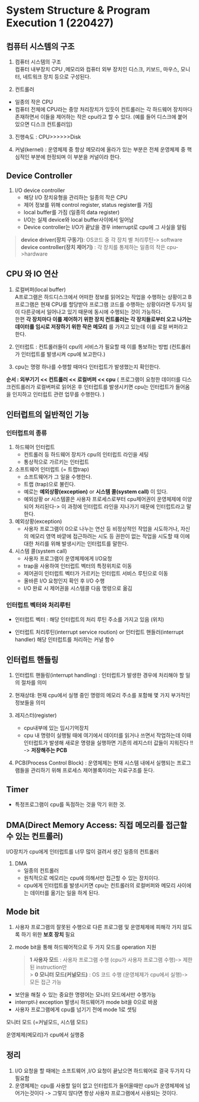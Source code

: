 # System Structure & Program Execution 1 (220427)

## 컴퓨터 시스템의 구조

1. 컴퓨터 시스템의 구조<br>
   컴퓨터 내부장치 CPU ,메모리와 컴퓨터 외부 장치인 디스크, 키보드, 마우스, 모니터, 네트워크 장치 등으로 구성된다.

2. 컨트롤러

- 일종의 작은 CPU
- 컴퓨터 전체에 CPU라는 중앙 처리장치가 있듯이 컨트롤러는 각 하드웨어 장치마다 존재하면서 이들을 제어하는 작은 cpu라고 할 수 있다.
  (예를 들어 디스크에 붙어 있으면 디스크 컨트롤러임)

3. 진행속도 : CPU>>>>>>Disk

4. 커널(kernel) : 운영체제 중 항상 메모리에 올라가 있는 부분은 전체 운영체제 중 핵심적인 부분에 한정되며 이 부분을 커널이라 한다.

## Device Controller

1. I/O device controller
   - 해당 I/O 장치유형을 관리하는 일종의 작은 CPU
   - 제어 정보를 위해 control register, status register를 가짐
   - local buffer를 가짐 (일종의 data register)
   - I/O는 실제 device와 local buffer사이에서 일어남
   - Device controller는 I/O가 끝났을 경우 interrupt로 cpu에 그 사실을 알림

> **device driver(장치 구동기)**: OS코드 중 각 장치 별 처리루틴-> software <br> **device controller(장치 제어기)** : 각 장치를 통제하는 일종의 작은 cpu->hardware

## CPU 와 IO 연산

1. 로컬버퍼(local buffer) <br>
   A프로그램은 하드디스크에서 어떠한 정보를 읽어오는 작업을 수행하는 상황이고 B프로그램은 현재 CPU를 할당받아 프로그램 코드를 수행하는 상황이라면 두가지 일이 다른곳에서 일어나고 있기 때문에 동시에 수행되는 것이 가능하다. <br>
   한편 **각 장치마다 이를 제어하기 위한 장치 컨트롤러는 각 장치들로부터 오고 나가는 데이터를 임시로 저장하기 위한 작은 메모리** 를 가지고 있는데 이를 로컬 버퍼라고 한다.

2. 인터럽트 : 컨트롤러들이 cpu의 서비스가 필요할 때 이를 통보하는 방법 (컨트롤러가 인터럽트를 발생시켜 cpu에 보고한다.)

3. cpu는 명령 하나를 수행할 때마다 인터럽트가 발생했는지 확인한다.

**순서 : 외부기기 << 컨트롤러 << 로컬버퍼 << cpu**
( 프로그램이 요청한 데이터를 디스크컨트롤러가 로컬버퍼로 읽어온 후 인터럽트를 발생시키면 cpu는 인터럽트가 들어옴을 인지하고 인터럽트 관련 업무를 수행한다. )

## 인터럽트의 일반적인 기능

### 인터럽트의 종류

1. 하드웨어 인터럽트
   - 컨트롤러 등 하드웨어 장치가 cpu의 인터럽트 라인을 세팅
   - 통상적으로 가르키는 인터럽트
2. 소프트웨어 인터럽트 (= 트랩trap)
   - 소프트웨어가 그 일을 수행한다.
   - 트랩 (trap)으로 불린다.
   - 예로는 **예외상황(exception)** or **시스템 콜(system call)** 이 있다.
   - 예외상황 or 시스템콜은 사용자 프로세스로부터 cpu제어권이 운영체제에 이양되어 처리된다-> 이 과정에 인터럽트 라인을 지나가기 때문에 인터럽트라고 말한다.
3. 예외상황(exception)
   - 사용자 프로그램이 0으로 나누는 연산 등 비정상적인 작업을 시도하거나, 자신의 메모리 영역 바깥에 접근하려는 시도 등 권한이 없는 작업을 시도할 때 이에 대한 처리를 위해 발생시키는 인터럽트를 말한다.
4. 시스템 콜(system call)
   - 사용자 프로그램이 운영체제에게 I/O요청
   - trap을 사용하여 인터럽트 벡터의 특정위치로 이동
   - 제어권이 인터럽트 벡터가 가르키는 인터럽트 서비스 루틴으로 이동
   - 올바른 I/O 요청인지 확인 후 I/O 수행
   - I/O 완료 시 제어권을 시스템콜 다음 명령으로 옮김

### 인터럽트 벡터와 처리루틴

- 인터럽트 벡터 : 해당 인터럽트의 처리 루틴 주소를 가지고 있음 (위치)

- 인터럽트 처리루틴(interrupt service roution) or 인터럽트 핸들러(interrupt handler)
  해당 인터럽트를 처리하는 커널 함수

## 인터럽트 핸들링

1. 인터럽트 핸들링(interrupt handling) : 인터럽트가 발생한 경우에 처리해야 할 일의 절차를 의미

2. 현재상태: 현재 cpu에서 실행 중인 명령의 메모리 주소를 포함해 몇 가지 부가적인 정보들을 의미

3. 레지스터(register)

   - cpu내부에 있는 임시기억장치
   - cpu 내 명령이 실행될 때에 여기에서 데이터를 읽거나 쓰면서 작업하는데 이때 인터럽트가 발생해 새로운 명령을 실행하면 기존의 레지스터 값들이 지워진다 !! -> **저장해주는 PCB**

4. PCB(Process Control Block) : 운영체제는 현재 시스템 내에서 실행되는 프로그램들을 관리하기 위해 프로세스 제어블록이라는 자료구조를 둔다.

## Timer

- 특정프로그램이 cpu를 독점하는 것을 막기 위한 것.

## DMA(Direct Memory Access: 직접 메모리를 접근할 수 있는 컨트롤러)

I/O장치가 cpu에게 인터럽트를 너무 많이 걸려서 생긴 일종의 컨트롤러

1. DMA
   - 일종의 컨트롤러
   - 원칙적으로 메모리는 cpu에 의해서만 접근할 수 있는 장치이다.
   - cpu에게 인터럽트를 발생시키면 cpu는 컨트롤러의 로컬버퍼와 메모리 사이에는 데이터를 옮기는 일을 하게 된다.

## Mode bit

1. 사용자 프로그램의 잘못된 수행으로 다른 프로그램 및 운영체제에 피해각 가지 않도록 하기 위한 **보호 장치** 필요

2. mode bit을 통해 하드웨어적으로 두 가지 모드를 operation 지원
   > **1 사용자 모드** : 사용자 프로그램 수행 (cpu가 사용자 프로그램 수행)-> 제한된 instruction만 <br> > **0 모니터 모드(커널모드)** : OS 코드 수행 (운영체제가 cpu에서 실행)-> 모든 접근 가능

- 보안을 해칠 수 있는 중요한 명령어는 모니터 모드에서만 수행가능
- interrpt나 exception 발생시 하드웨어가 mode bit을 0으로 바꿈
- 사용자 프로그램에게 cpu를 넘기기 전에 mode 1로 셋팅

모니터 모드 (=커널모드, 시스템 모드)

운영체제(메모리)가 cpu에서 실행중

## 정리

1. I/O 요청을 할 때에는 소프트웨어 ,I/O 요청이 끝났으면 하드웨어로 결국 두가지 다 필요함
2. 운영체제는 cpu를 사용할 일이 없고 인터럽트가 들어올때만 cpu가 운영체제에 넘어가는것이다 -> 그렇지 않다면 항상 사용자 프로그램에서 사용되는 것이다.
